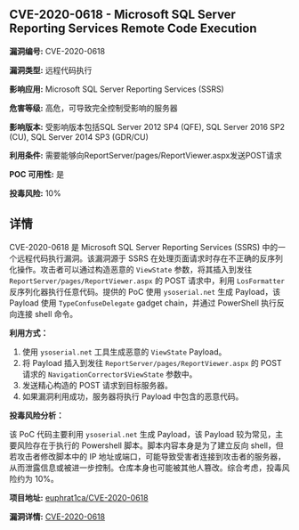 ## CVE-2020-0618 - Microsoft SQL Server Reporting Services Remote Code Execution

**漏洞编号:** CVE-2020-0618

**漏洞类型:** 远程代码执行

**影响应用:** Microsoft SQL Server Reporting Services (SSRS)

**危害等级:** 高危，可导致完全控制受影响的服务器

**影响版本:** 受影响版本包括SQL Server 2012 SP4 (QFE), SQL Server 2016 SP2 (CU), SQL Server 2014 SP3 (GDR/CU)

**利用条件:** 需要能够向ReportServer/pages/ReportViewer.aspx发送POST请求

**POC 可用性:** 是

**投毒风险:** 10%

## 详情

CVE-2020-0618 是 Microsoft SQL Server Reporting Services (SSRS) 中的一个远程代码执行漏洞。该漏洞源于 SSRS 在处理页面请求时存在不正确的反序列化操作。攻击者可以通过构造恶意的 `ViewState` 参数，将其插入到发往 `ReportServer/pages/ReportViewer.aspx` 的 POST 请求中，利用 `LosFormatter` 反序列化器执行任意代码。提供的 PoC 使用 `ysoserial.net` 生成 Payload，该 Payload 使用 `TypeConfuseDelegate` gadget chain，并通过 PowerShell 执行反向连接 shell 命令。 

**利用方式：**

1.  使用 `ysoserial.net` 工具生成恶意的 `ViewState` Payload。
2.  将 Payload 插入到发往 `ReportServer/pages/ReportViewer.aspx` 的 POST 请求的 `NavigationCorrector$ViewState` 参数中。
3.  发送精心构造的 POST 请求到目标服务器。
4.  如果漏洞利用成功，服务器将执行 Payload 中包含的恶意代码。

**投毒风险分析：**

该 PoC 代码主要利用 `ysoserial.net` 生成 Payload，该 Payload 较为常见，主要风险存在于执行的 Powershell 脚本。脚本内容本身是为了建立反向 shell，但若攻击者修改脚本中的 IP 地址或端口，可能导致受害者连接到攻击者的服务器，从而泄露信息或被进一步控制。仓库本身也可能被其他人篡改。综合考虑，投毒风险约为 10%。

**项目地址:** [euphrat1ca/CVE-2020-0618](https://github.com/euphrat1ca/CVE-2020-0618)

**漏洞详情:** [CVE-2020-0618](https://nvd.nist.gov/vuln/detail/CVE-2020-0618)